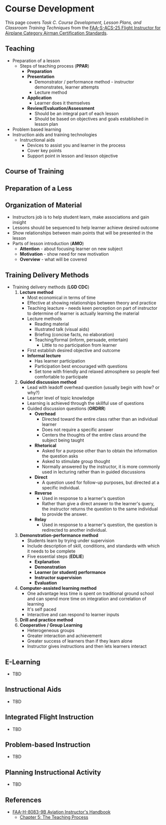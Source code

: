 # Course Development

This page covers *Task C. Course Development, Lesson Plans, and Classroom Training Techniques* from the [FAA-S-ACS-25 Flight Instructor for Airplane Category Airman Certification Standards](https://www.faa.gov/training_testing/testing/acs/cfi_airplane_acs_25.pdf).

## Teaching

* Preparation of a lesson
    * Steps of teaching process (**PPAR**)
        * **Preparation**
        * **Presentation**
            * Demonstrator / performance method - instructor demonstrates, learner attempts
            * Lecture method
        * **Application**
            * Learner does it themselves
        * **Review/Evaluation/Assessment**
            * Should be an integral part of each lesson
            * Should be based on objectives and goals established in lesson plan
* Problem based learning
* Instruction aids and training technologies
    * Instructional aids
        * Devices to assist you and learner in the process
        * Cover key points
        * Support point in lesson and lesson objective

## Course of Training

## Preparation of a Less

## Organization of Material

* Instructors job is to help student learn, make associations and gain insight
* Lessons should be sequenced to help learner achieve desired outcome
* Show relationships between main points that will be presented in the lesson
* Parts of lesson introduction (**AMO**)
    * **Attention** - about focusing learner on new subject
    * **Motivation** - show need for new motivation
    * **Overview** - what will be covered

## Training Delivery Methods

* Training delivery methods (**LGD CDC**)
    1. **Lecture method**
        * Most economical in terms of time
        * Effective at showing relationships between theory and practice
        * Teaching leacture - needs keen perception on part of instructor to determine of learner is actually learning the material
        * Lecture methods
            * Reading material
            * Illustrated talk (visual aids)
            * Briefing (concise facts, no elaboration)
            * Teaching/formal (inform, persuade, entertain)
                * Little to no participation from learner
        * First establish desired objective and outcome
        * **Informal lecture**
            * Has learner participation
            * Participation best encouraged with questions
            * Set tone with friendly and relaxed atmosphere so people feel comfortable to participate
    2. **Guided discussion method**
        * Lead with leadoff overhead question (usually begin with how? or why?)
        * Learner level of topic knowledge
        * Learning is achieved through the skillful use of questions
        * Guided discussion questions (**ORDRR**)
            * **Overhead**
                * Directed toward the entire class rather than an individual learner
                * Does not require a specific answer
                * Centers the thoughts of the entire class around the subject being taught
            * **Rhetorical**
                * Asked for a purpose other than to obtain the information the question asks
                * Asked to stimulate group thought
                * Normally answered by the instructor, it is more commonly used in lecturing rather than in guided discussions
            * **Direct**
                * A question used for follow-up purposes, but directed at a specific individual.
            * **Reverse**
                * Used in response to a learner's question
                * Rather than give a direct answer to the learner's query, the instructor returns the question to the same individual to provide the answer.
            * **Relay**
                * Used in response to a learner's question, the question is redirected to another individual.
    3. **Demonstration-performance method**
        * Students learn by trying under supervision
        * Include description of skill, conditions, and standards with which it needs to be complete
        * Five essential steps (**EDLIE**)
            * **Explanation**
            * **Demonstration**
            * **Learner (or student) performance**
            * **Instructor supervision**
            * **Evaluation**
    4. **Computer-assisted learning method**
        * One advantage less time is spent on traditional ground school and can spend more time on integration and correlation of learning
        * It's self paced
        * Interactive and can respond to learner inputs
    5. **Drill and practice method**
    6. **Cooperative / Group Learning**
        * Heterogeneous groups
        * Greater interaction and achievement
        * Greater success of learners than if they learn alone
        * Instructor gives instructions and then lets learners interact

## E-Learning

* TBD

## Instructional Aids

* TBD

## Integrated Flight Instruction

* TBD

## Problem-based Instruction

* TBD

## Planning Instructional Activity

* TBD

## References

* [FAA-H-8083-9B Aviation Instructor's Handbook](https://www.faa.gov/regulations_policies/handbooks_manuals/aviation/aviation_instructors_handbook)
    * [Chapter 5: The Teaching Process](https://www.faa.gov/sites/faa.gov/files/regulations_policies/handbooks_manuals/aviation/aviation_instructors_handbook/07_aih_chapter_5.pdf)

